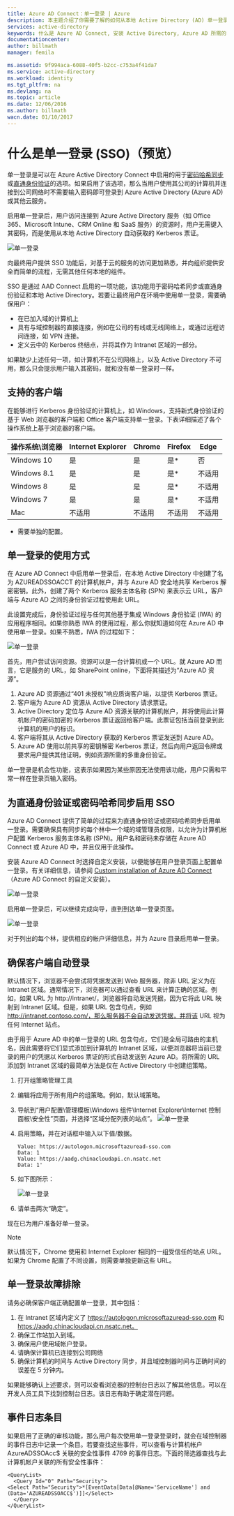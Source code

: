 ```yaml
---
title: Azure AD Connect：单一登录 | Azure
description: 本主题介绍了你需要了解的如何从本地 Active Directory (AD) 单一登录到基于云的 Azure Active Directory (Azure AD) 和连接的服务的信息。
services: active-directory
keywords: 什么是 Azure AD Connect, 安装 Active Directory, Azure AD 所需的组件, SSO, 单一登录
documentationcenter: 
author: billmath
manager: femila

ms.assetid: 9f994aca-6088-40f5-b2cc-c753a4f41da7
ms.service: active-directory
ms.workload: identity
ms.tgt_pltfrm: na
ms.devlang: na
ms.topic: article
ms.date: 12/06/2016
ms.author: billmath
wacn.date: 01/10/2017
---
```


# 什么是单一登录 (SSO)（预览）
单一登录是可以在 Azure Active Directory Connect 中启用的用于[密码哈希同步](./active-directory-aadconnectsync-implement-password-synchronization.md)或[直通身份验证](./active-directory-aadconnect-pass-through-authentication.md)的选项。如果启用了该选项，那么当用户使用其公司的计算机并连接到公司网络时不需要输入密码即可登录到 Azure Active Directory (Azure AD) 或其他云服务。

启用单一登录后，用户访问连接到 Azure Active Directory 服务（如 Office 365、Microsoft Intune、CRM Online 和 SaaS 服务）的资源时，用户无需键入其密码，而是使用从本地 Active Directory 自动获取的 Kerberos 票证。

![单一登录](./media/active-directory-aadconnect-sso/sso1.png)  

向最终用户提供 SSO 功能后，对基于云的服务的访问更加熟悉，并向组织提供安全而简单的流程，无需其他任何本地的组件。

SSO 是通过 AAD Connect 启用的一项功能，该功能用于密码哈希同步或直通身份验证和本地 Active Directory。若要让最终用户在环境中使用单一登录，需要确保用户：

- 在已加入域的计算机上
- 具有与域控制器的直接连接，例如在公司的有线或无线网络上，或通过远程访问连接，如 VPN 连接。
- 定义云中的 Kerberos 终结点，并将其作为 Intranet 区域的一部分。

如果缺少上述任何一项，如计算机不在公司网络上，以及 Active Directory 不可用，那么只会提示用户输入其密码，就和没有单一登录时一样。

## 支持的客户端
在能够进行 Kerberos 身份验证的计算机上，如 Windows，支持新式身份验证的基于 Web 浏览器的客户端和 Office 客户端支持单一登录。下表详细描述了各个操作系统上基于浏览器的客户端。

| 操作系统\\浏览器 |Internet Explorer|Chrome|Firefox|Edge
| --- | --- |--- | --- |--- |
|Windows 10|是|是|是*|否
|Windows 8.1|是|是|是*|不适用
|Windows 8|是|是|是*|不适用
|Windows 7|是|是|是*|不适用
|Mac|不适用|不适用|不适用|不适用

- 需要单独的配置。

## 单一登录的使用方式

在 Azure AD Connect 中启用单一登录后，在本地 Active Directory 中创建了名为 AZUREADSSOACCT 的计算机帐户，并与 Azure AD 安全地共享 Kerberos 解密密钥。此外，创建了两个 Kerberos 服务主体名称 (SPN) 来表示云 URL，客户端与 Azure AD 之间的身份验证过程使用此 URL。

此设置完成后，身份验证过程与任何其他基于集成 Windows 身份验证 (IWA) 的应用程序相同。如果你熟悉 IWA 的使用过程，那么你就知道如何在 Azure AD 中使用单一登录。如果不熟悉，IWA 的过程如下：

![单一登录](./media/active-directory-aadconnect-sso/sso2.png)  

首先，用户尝试访问资源。资源可以是一台计算机或一个 URL。就 Azure AD 而言，它是服务的 URL，如 SharePoint online，下面将其描述为“Azure AD 资源”。

1.	Azure AD 资源通过“401 未授权”响应质询客户端，以提供 Kerberos 票证。
2.	客户端为 Azure AD 资源从 Active Directory 请求票证。
3.	Active Directory 定位与 Azure AD 资源关联的计算机帐户，并将使用此计算机帐户的密码加密的 Kerberos 票证返回给客户端。此票证包括当前登录到此计算机的用户的标识。
4.	客户端将其从 Active Directory 获取的 Kerberos 票证发送到 Azure AD。
5.	Azure AD 使用以前共享的密钥解密 Kerberos 票证，然后向用户返回令牌或要求用户提供其他证明，例如资源所需的多重身份验证。

单一登录是机会性功能，这表示如果因为某些原因无法使用该功能，用户只需和平常一样在登录页输入密码。

## 为直通身份验证或密码哈希同步启用 SSO
Azure AD Connect 提供了简单的过程来为直通身份验证或密码哈希同步启用单一登录。需要确保具有同步的每个林中一个域的域管理员权限，以允许为计算机帐户配置 Kerberos 服务主体名称 (SPN)。用户名和密码未存储在 Azure AD Connect 或 Azure AD 中，并且仅用于此操作。

安装 Azure AD Connect 时选择自定义安装，以便能够在用户登录页面上配置单一登录。有关详细信息，请参阅 [Custom installation of Azure AD Connect](./active-directory-aadconnect-get-started-custom.md)（Azure AD Connect 的自定义安装）。

![单一登录](./media/active-directory-aadconnect-sso/sso3.png)  

启用单一登录后，可以继续完成向导，直到到达单一登录页面。

![单一登录](./media/active-directory-aadconnect-sso/sso4.png)  

对于列出的每个林，提供相应的帐户详细信息，并为 Azure 目录启用单一登录。

## 确保客户端自动登录
默认情况下，浏览器不会尝试将凭据发送到 Web 服务器，除非 URL 定义为在 Intranet 区域。通常情况下，浏览器可以通过查看 URL 来计算正确的区域。例如，如果 URL 为 http://intranet/，浏览器将自动发送凭据，因为它将此 URL 映射到 Intranet 区域。但是，如果 URL 包含句点，例如 http://intranet.contoso.com/，那么服务器不会自动发送凭据，并将该 URL 视为任何 Internet 站点。

由于用于 Azure AD 中的单一登录的 URL 包含句点，它们是全局可路由的主机名，因此需要将它们显式添加到计算机的 Intranet 区域，以便浏览器将当前已登录的用户的凭据以 Kerberos 票证的形式自动发送到 Azure AD。将所需的 URL 添加到 Intranet 区域的最简单方法是仅在 Active Directory 中创建组策略。

1.	打开组策略管理工具
2.	编辑将应用于所有用户的组策略。例如，默认域策略。
3.	导航到“用户配置\\管理模板\\Windows 组件\\Internet Explorer\\Internet 控制面板\\安全性”页面，并选择“区域分配列表的站点”。
![单一登录](./media/active-directory-aadconnect-sso/sso6.png)</br>
4.	启用策略，并在对话框中输入以下值/数据。</br>
    	
		Value: https://autologon.microsoftazuread-sso.com
    	Data: 1
    	Value: https://aadg.chinacloudapi.cn.nsatc.net 
    	Data: 1'
5.	如下图所示：

	![单一登录](./media/active-directory-aadconnect-sso/sso7.png)  

6.	请单击两次“确定”。

现在已为用户准备好单一登录。

>[!NOTE]
默认情况下，Chrome 使用和 Internet Explorer 相同的一组受信任的站点 URL。如果为 Chrome 配置了不同设置，则需要单独更新这些 URL。

## 单一登录故障排除
请务必确保客户端正确配置单一登录，其中包括：

1.	在 Intranet 区域内定义了 https://autologon.microsoftazuread-sso.com 和 https://aadg.chinacloudapi.cn.nsatc.net。
2.	确保工作站加入到域。
3.	确保用户使用域帐户登录。
4.	请确保计算机已连接到公司网络
5.	确保计算机的时间与 Active Directory 同步，并且域控制器时间与正确时间的误差在 5 分钟内。

如果能够确认上述要求，则可以查看浏览器的控制台日志以了解其他信息。可以在开发人员工具下找到控制台日志。该日志有助于确定潜在问题。

## 事件日志条目
如果启用了正确的审核功能，那么用户每次使用单一登录登录时，就会在域控制器的事件日志中记录一个条目。若要查找这些事件，可以查看与计算机帐户 AzureADSSOAcc$ 关联的安全性事件 4769 的事件日志。下面的筛选器查找与此计算机帐户关联的所有安全性事件：

	<QueryList>
	  <Query Id="0" Path="Security">
	<Select Path="Security">*[EventData[Data[@Name='ServiceName'] and (Data='AZUREADSSOACC$')]]</Select>
	  </Query>
	</QueryList>

<!---HONumber=Mooncake_1226_2016-->
